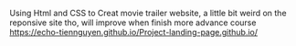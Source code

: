 Using Html and CSS to Creat movie trailer website, a little bit weird on the reponsive site tho, will improve when finish more advance course<br>
https://echo-tiennguyen.github.io/Project-landing-page.github.io/
